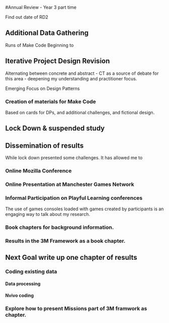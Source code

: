 #Annual Review - Year 3 part time

Find out date of RD2

## Additional Data Gathering

Runs of Make Code
Beginning to

## Iterative Project Design Revision

Alternating between concrete and abstract - CT as a source of debate for this area - deepening my understanding and practitioner focus.

Emerging Focus on Design Patterns

### Creation of materials for Make Code

Based on cards for DPs, and additional challenges, and fictional design.

## Lock Down & suspended study

## Dissemination of results
While lock down presented some challenges. It has allowed me to

### Online Mozilla Conference

### Online Presentation at Manchester Games Network

### Informal Participation on Playful Learning conferences

The use of games consoles loaded with games created by participants is an engaging way to talk about my research. 

### Book chapters for background information.

### Results in the 3M Framework as a book chapter.


## Next Goal write up one chapter of results

### Coding existing data

#### Data processing

#### Nvivo coding


### Explore how to present Missions part of 3M framwork as chapter.
